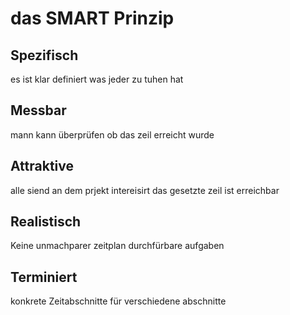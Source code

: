 # das SMART Prinzip 

## Spezifisch 
es ist klar definiert was jeder zu tuhen hat 
## Messbar 
mann kann überprüfen ob das zeil erreicht wurde 
## Attraktive
alle siend an dem prjekt intereisirt 
das gesetzte zeil ist erreichbar
## Realistisch 
Keine unmachparer zeitplan 
durchfürbare aufgaben
## Terminiert
konkrete Zeitabschnitte für verschiedene abschnitte  
